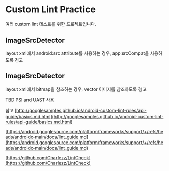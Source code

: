 # Custom Lint Practice

여러 custom lint 테스트를 위한 프로젝트입니다.


## ImageSrcDetector

layout xml에서 android:src attribute를 사용하는 경우, app:srcCompat을 사용하도록 경고 

## ImageSrcDetector
layout xml에서 bitmap을 참조하는 경우, vector 이미지를 참조하도록 경고



TBD
PSI and UAST 사용


참고
[http://googlesamples.github.io/android-custom-lint-rules/api-guide/basics.md.html](http://googlesamples.github.io/android-custom-lint-rules/api-guide/basics.md.html)

[https://android.googlesource.com/platform/frameworks/support/+/refs/heads/androidx-main/docs/lint_guide.md](https://android.googlesource.com/platform/frameworks/support/+/refs/heads/androidx-main/docs/lint_guide.md)

[https://github.com/Charlezz/LintCheck](https://github.com/Charlezz/LintCheck)